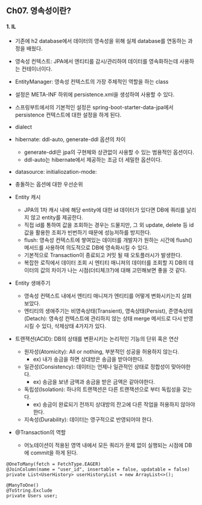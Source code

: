 ## Ch07. 영속성이란?
#### 1. IL
- 기존에 h2 database에서 데이터의 영속성을 위해 실제 database를 연동하는 과정을 배웠다.
- 영속성 컨텍스트: JPA에서 엔티티를 감시/관리하여 데이터를 영속화하는데 사용하는 컨테이너이다.
- EntityManager: 영속성 컨텍스트의 가장 주체적인 역할을 하는 class
- 설정은 META-INF 하위에 persistence.xml을 생성하여 사용할 수 있다.
- 스프링부트에서의 기본적인 설정은 spring-boot-starter-data-jpa에서 persistence 컨텍스트에 대한 설정을 하게 된다.
- dialect
- hibernate: ddl-auto, generate-ddl 옵션의 차이
  - generate-ddl은 jpa의 구현체와 상관없이 사용할 수 있는 범용적인 옵션이다.
  - ddl-auto는 hibernate에서 제공하는 조금 더 세밀한 옵션이다.
- datasource: initialiozation-mode: 
- 충돌하는 옵션에 대한 우선순위

- Entity 캐시
  - JPA의 1차 캐시 내에 해당 entity에 대한 id 데이터가 있다면 DB에 쿼리를 날리지 않고 entity를 제공한다. 
  - 직접 id를 통하여 값을 조회하는 경우는 드물지만, 그 외 update, delete 등 id 값을 활용한 조회가 빈번하기 때문에 성능저하를 방지한다.
  - flush: 영속성 컨텍스트에 쌓여있는 데이터를 개발자가 원하는 시간에 flush() 메서드를 사용하여 의도적으로 DB에 영속화시킬 수 있다.
  - 기본적으로 Transaction이 종료되고 커밋 될 때 오토플러시가 발생한다.
  - 복잡한 로직에서 데이터 조회 시 엔티티 매니져의 데이터를 조회할 지 DB의 데이터의 값의 차이가 나는 시점(더티체크?)에 대해 고민해보면 좋을 것 같다.

- Entity 생애주기
  - 영속성 컨택스트 내에서 엔티티 매니져가 엔티티를 어떻게 변화시키는지 살펴보았다. 
  - 엔티티의 생애주기는 비영속상태(Transient), 영속상태(Persist), 준영속상태(Detach): 영속성 컨텍스트에 관리하지 않는 상태 merge 메서드로 다시 반영시킬 수 있다, 삭제상태 4가지가 있다.

- 트랜잭션(ACID): DB의 상태를 변환시키는 논리적인 기능의 단위 혹은 연산
  - 원자성(Atomicity): All or nothing, 부분적인 성공을 허용하지 않는다.
    - ex) 내가 송금을 하면 상대방은 송금을 받아야한다. 
  - 일관성(Consistency): 데이터는 언제나 일관적인 상태로 정합성이 맞아야한다. 
    - ex) 송금을 보낸 금액과 송금을 받은 금액은 같아야한다.
  - 독립성(Isolation): 하나의 트랜잭션은 다른 트랜잭션으로 부터 독립성을 갖는다.
    - ex) 송금이 완료되기 전까지 상대방의 잔고에 다른 작업을 허용하지 않아야한다.
  - 지속성(Durability): 데이터는 영구적으로 반영되어야 한다.

- @Transaction의 역할
  - 어노테이션이 적용된 영역 내에서 모든 쿼리가 문제 없이 실행되는 시점에 DB에 commit을 하게 된다.
```
@OneToMany(fetch = FetchType.EAGER)
@JoinColumn(name = "user_id", insertable = false, updatable = false)
private List<UserHistory> userHistoryList = new ArrayList<>();

@ManyToOne()
@ToString.Exclude
private Users user;
``` 